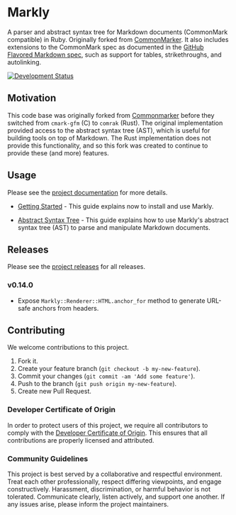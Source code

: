 # Markly

A parser and abstract syntax tree for Markdown documents (CommonMark compatible) in Ruby. Originally forked from
[CommonMarker](https://github.com/gjtorikian/commonmarker). It also includes extensions to the CommonMark spec as
documented in the [GitHub Flavored Markdown spec](http://github.github.com/gfm/), such as support for tables,
strikethroughs, and autolinking.

[![Development Status](https://github.com/ioquatix/markly/workflows/Test/badge.svg)](https://github.com/ioquatix/markly/actions?workflow=Test)

## Motivation

This code base was originally forked from [Commonmarker](https://github.com/gjtorikian/commonmarker) before they
switched from `cmark-gfm` (C) to `comrak` (Rust). The original implementation provided access to the abstract syntax
tree (AST), which is useful for building tools on top of Markdown. The Rust implementation does not provide this
functionality, and so this fork was created to continue to provide these (and more) features.

## Usage

Please see the [project documentation](https://ioquatix.github.io/markly/) for more details.

  - [Getting Started](https://ioquatix.github.io/markly/guides/getting-started/index) - This guide explains now to install and use Markly.

  - [Abstract Syntax Tree](https://ioquatix.github.io/markly/guides/abstract-syntax-tree/index) - This guide explains how to use Markly's abstract syntax tree (AST) to parse and manipulate Markdown documents.

## Releases

Please see the [project releases](https://ioquatix.github.io/markly/releases/index) for all releases.

### v0.14.0

  - Expose `Markly::Renderer::HTML.anchor_for` method to generate URL-safe anchors from headers.

## Contributing

We welcome contributions to this project.

1.  Fork it.
2.  Create your feature branch (`git checkout -b my-new-feature`).
3.  Commit your changes (`git commit -am 'Add some feature'`).
4.  Push to the branch (`git push origin my-new-feature`).
5.  Create new Pull Request.

### Developer Certificate of Origin

In order to protect users of this project, we require all contributors to comply with the [Developer Certificate of Origin](https://developercertificate.org/). This ensures that all contributions are properly licensed and attributed.

### Community Guidelines

This project is best served by a collaborative and respectful environment. Treat each other professionally, respect differing viewpoints, and engage constructively. Harassment, discrimination, or harmful behavior is not tolerated. Communicate clearly, listen actively, and support one another. If any issues arise, please inform the project maintainers.
